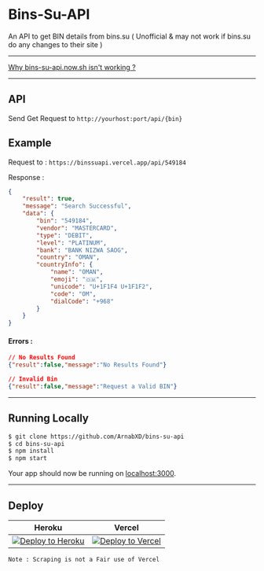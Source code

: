 # Bins-Su-API

An API to get BIN details from bins.su ( Unofficial &amp; may not work if bins.su do any changes to their site )

---

[Why bins-su-api.now.sh isn't working ?](https://github.com/ArnabXD/bins-su-api/issues/5#issuecomment-810950435)

---

## API

Send Get Request to `http://yourhost:port/api/{bin}`

## Example

Request to : `https://binssuapi.vercel.app/api/549184`

Response : 

```json
{
    "result": true,
    "message": "Search Successful",
    "data": {
        "bin": "549184",
        "vendor": "MASTERCARD",
        "type": "DEBIT",
        "level": "PLATINUM",
        "bank": "BANK NIZWA SAOG",
        "country": "OMAN",
        "countryInfo": {
            "name": "OMAN",
            "emoji": "🇴🇲",
            "unicode": "U+1F1F4 U+1F1F2",
            "code": "OM",
            "dialCode": "+968"
        }
    }
}
```

#### Errors :

```json
// No Results Found
{"result":false,"message":"No Results Found"}

// Invalid Bin
{"result":false,"message":"Request a Valid BIN"}
```

---

## Running Locally

```bash
$ git clone https://github.com/ArnabXD/bins-su-api
$ cd bins-su-api
$ npm install 
$ npm start
```

Your app should now be running on [localhost:3000](http://localhost:3000/).

---

## Deploy
| Heroku | Vercel |
| :---: | :---: |
| [![Deploy to Heroku](https://www.herokucdn.com/deploy/button.png)](https://heroku.com/deploy) | [![Deploy to Vercel](https://vercel.com/button)](https://vercel.com/import/project?template=https://github.com/ArnabXD/bins-su-api) |

`Note : Scraping is not a Fair use of Vercel`
